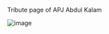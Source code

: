 Tribute page of APJ Abdul Kalam


![image](https://user-images.githubusercontent.com/104100117/210109921-9ff73f67-40e3-46b1-ae1a-48ace44f9fdb.png)
